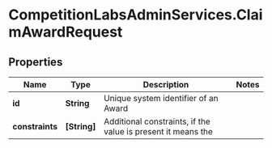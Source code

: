 # CompetitionLabsAdminServices.ClaimAwardRequest

## Properties

Name | Type | Description | Notes
------------ | ------------- | ------------- | -------------
**id** | **String** | Unique system identifier of an Award | 
**constraints** | **[String]** | Additional constraints, if the value is present it means the | 


